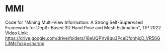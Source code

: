 # MMI
Code for "Mining Multi-View Information: A Strong Self-Supervised Framework for Depth-Based 3D Hand Pose and Mesh Estimation", TIP 2022
Video Link: https://drive.google.com/drive/folders/16eUQPVv8qu3PceDfdnhjcD_VR56GL3Ms?usp=sharing
